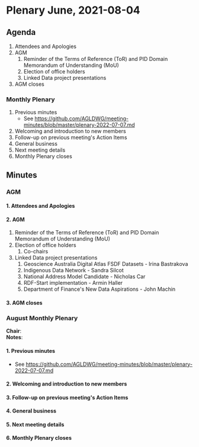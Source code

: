 # Plenary June, 2021-08-04

## Agenda

1. Attendees and Apologies
2. AGM
    1. Reminder of the Terms of Reference (ToR) and PID Domain Memorandum of Understanding (MoU)
    2. Election of office holders
    3. Linked Data project presentations
3. AGM closes

### Monthly Plenary
1. Previous minutes
    * See <https://github.com/AGLDWG/meeting-minutes/blob/master/plenary-2022-07-07.md>
2. Welcoming and introduction to new members
3. Follow-up on previous meeting's Action Items
4. General business 
5. Next meeting details
6. Monthly Plenary closes

## Minutes

### AGM

#### 1. Attendees and Apologies
#### 2. AGM
1. Reminder of the Terms of Reference (ToR) and PID Domain Memorandum of Understanding (MoU)
2. Election of office holders
    1. Co-chairs
3. Linked Data project presentations
    1. Geoscience Australia Digital Atlas FSDF Datasets - Irina Bastrakova
    2. Indigenous Data Network - Sandra Silcot
    3. National Address Model Candidate - Nicholas Car
    4. RDF-Start implementation - Armin Haller
    5. Department of Finance's New Data Aspirations - John Machin
#### 3. AGM closes

### August Monthly Plenary

**Chair**:  
**Notes**:  

#### 1. Previous minutes
* See <https://github.com/AGLDWG/meeting-minutes/blob/master/plenary-2022-07-07.md>

#### 2. Welcoming and introduction to new members

#### 3. Follow-up on previous meeting's Action Items

#### 4. General business 

#### 5. Next meeting details

#### 6. Monthly Plenary closes
